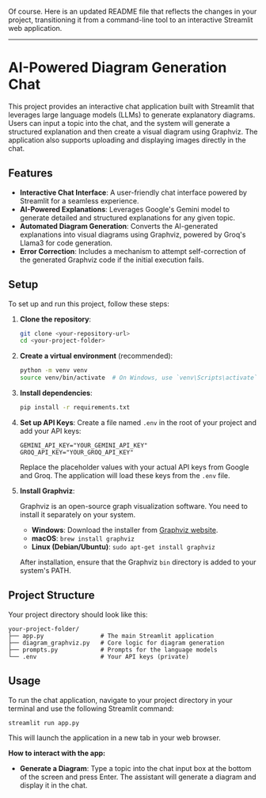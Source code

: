 Of course. Here is an updated README file that reflects the changes in your project, transitioning it from a command-line tool to an interactive Streamlit web application.

---

# AI-Powered Diagram Generation Chat

This project provides an interactive chat application built with Streamlit that leverages large language models (LLMs) to generate explanatory diagrams. Users can input a topic into the chat, and the system will generate a structured explanation and then create a visual diagram using Graphviz. The application also supports uploading and displaying images directly in the chat.

## Features

-   **Interactive Chat Interface**: A user-friendly chat interface powered by Streamlit for a seamless experience.
-   **AI-Powered Explanations**: Leverages Google's Gemini model to generate detailed and structured explanations for any given topic.
-   **Automated Diagram Generation**: Converts the AI-generated explanations into visual diagrams using Graphviz, powered by Groq's Llama3 for code generation.
-   **Error Correction**: Includes a mechanism to attempt self-correction of the generated Graphviz code if the initial execution fails.

## Setup

To set up and run this project, follow these steps:

1.  **Clone the repository**:
    ```bash
    git clone <your-repository-url>
    cd <your-project-folder>
    ```

2.  **Create a virtual environment** (recommended):
    ```bash
    python -m venv venv
    source venv/bin/activate  # On Windows, use `venv\Scripts\activate`
    ```

3. **Install dependencies**:

   ```bash
   pip install -r requirements.txt
   ```

4.  **Set up API Keys**:
    Create a file named `.env` in the root of your project and add your API keys:
    ```
    GEMINI_API_KEY="YOUR_GEMINI_API_KEY"
    GROQ_API_KEY="YOUR_GROQ_API_KEY"
    ```
    Replace the placeholder values with your actual API keys from Google and Groq. The application will load these keys from the `.env` file.

5. **Install Graphviz**: 

   Graphviz is an open-source graph visualization software. You need to install it separately on your system. 

   - **Windows**: Download the installer from [Graphviz website](https://graphviz.org/download/).
   - **macOS**: `brew install graphviz`
   - **Linux (Debian/Ubuntu)**: `sudo apt-get install graphviz`

   After installation, ensure that the Graphviz `bin` directory is added to your system's PATH.

## Project Structure

Your project directory should look like this:

```
your-project-folder/
├── app.py                # The main Streamlit application
├── diagram_graphviz.py   # Core logic for diagram generation
├── prompts.py            # Prompts for the language models
└── .env                  # Your API keys (private)
```

## Usage

To run the chat application, navigate to your project directory in your terminal and use the following Streamlit command:

```bash
streamlit run app.py
```

This will launch the application in a new tab in your web browser.

**How to interact with the app:**

*   **Generate a Diagram**: Type a topic into the chat input box at the bottom of the screen and press Enter. The assistant will generate a diagram and display it in the chat.